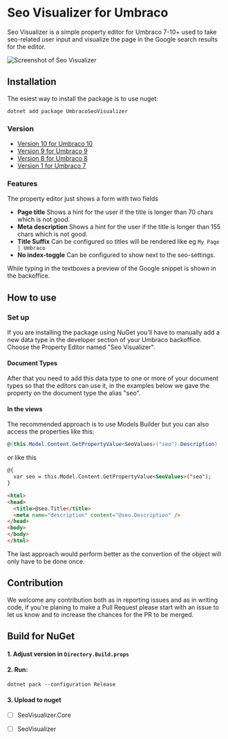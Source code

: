 

Seo Visualizer for Umbraco
============================
Seo Visualizer is a simple property editor for Umbraco 7-10+ used to take seo-related user input and visualize the page in the Google search results for the editor.

![Screenshot of Seo Visualizer](https://github.com/enkelmedia/Umbraco-SeoVisualizer/raw/master/Documentation/seo-example.PNG "Screenshot")

## Installation
The esiest way to install the package is to use nuget:

```
dotnet add package UmbracoSeoVisualizer
```

### Version
* [Version 10 for Umbraco 10](https://github.com/enkelmedia/Umbraco-SeoVisualizer/tree/v10)
* [Version 9 for Umbraco 9](https://github.com/enkelmedia/Umbraco-SeoVisualizer/tree/v9)
* [Version 8 for Umbraco 8](https://github.com/enkelmedia/Umbraco-SeoVisualizer/tree/v8)
* [Version 1 for Umbraco 7](https://github.com/enkelmedia/Umbraco-SeoVisualizer/tree/v1)

### Features
The property editor just shows a form with two fields

* **Page title** Shows a hint for the user if the title is longer than 70 chars which is not good.
* **Meta description** Shows a hint for the user if the title is longer than 155 chars which is not good. 
* **Title Suffix** Can be configured so titles will be rendered like eg `My Page | Umbraco`
* **No index-toggle** Can be configured to show next to the seo-settings.

While typing in the textboxes a preview of the Google snippet is shown in the backoffice.

## How to use

### Set up
If you are installing the package using NuGet you'll have to manually add a new data type in the developer section of your Umbraco backoffice. Choose the Property Editor named "Seo Visualizer".

#### Document Types

After that you need to add this data type to one or more of your document types so that the editors can use it, in the examples below we gave the property on the document type the alias "seo".

#### In the views

The recommended approach is to use Models Builder but you can also access the properties like this:

```csharp
@(this.Model.Content.GetPropertyValue<SeoValues>("seo").Description)
```

or like this

```html
@{
  var seo = this.Model.Content.GetPropertyValue<SeoValues>("seo");
}

<html>
<head>
  <title>@seo.Title</title>
  <meta name="description" content="@seo.Description" />
</head>
<body>
</body>
</html>
```

The last approach would perform better as the convertion of the object will only have to be done once.



## Contribution
We welcome any contribution both as in reporting issues and as in writing code, if you're planing to make a Pull Request please start with an issue to let us know and to increase the chances for the PR to be merged.

## Build for NuGet

#### 1. Adjust version in `Directory.Build.props`

#### 2. Run:
```
dotnet pack --configuration Release
```

#### 3. Upload to nuget

* [ ] SeoVisualizer.Core
* [ ] SeoVisualizer

